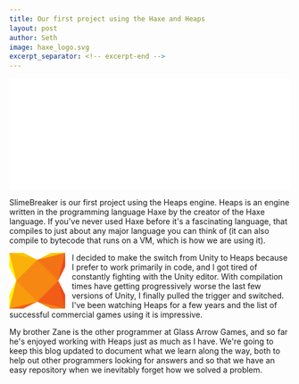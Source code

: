 ```yaml
---
title: Our first project using the Haxe and Heaps
layout: post
author: Seth
image: haxe_logo.svg
excerpt_separator: <!-- excerpt-end -->
---
```


<div style="background-color: #FFBF60;">
    <img src="/assets/images/heaps_logo.svg" alt="heaps logo" style="height: 200px; width: auto; margin: auto; display: block; ">
</div>

<!-- excerpt-start -->

SlimeBreaker is our first project using the Heaps engine. Heaps is an engine written in the programming language Haxe by the creator of the Haxe language. If you've never used Haxe before it's a fascinating language, that compiles to just about any major language you can think of (it can also compile to bytecode that runs on a VM, which is how we are using it).

<!-- excerpt-end -->

<img src="/assets/images/haxe_logo.svg" alt="haxe logo" style="width: 100px; height: auto; float: left; margin-right: 12px;">

I decided to make the switch from Unity to Heaps because I prefer to work primarily in code, and I
got tired of constantly fighting with the Unity editor. With compilation times have getting progressively worse the last few versions of Unity, I finally pulled the trigger and switched. I've been watching Heaps
for a few years and the list of successful commercial games using it is impressive.

My brother Zane is the other programmer at Glass Arrow Games, and so far he's enjoyed working with Heaps just as much as I have. We're going to keep this blog updated to document what we learn along the way, both to help out other programmers looking for answers and so that we have an easy repository when we inevitably forget how we solved a problem.
